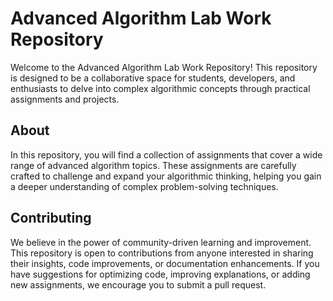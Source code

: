 # Advanced Algorithm Lab Work Repository

Welcome to the Advanced Algorithm Lab Work Repository! This repository is designed to be a collaborative space for students, developers, and enthusiasts to delve into complex algorithmic concepts through practical assignments and projects.

## About

In this repository, you will find a collection of assignments that cover a wide range of advanced algorithm topics. 
These assignments are carefully crafted to challenge and expand your algorithmic thinking, 
helping you gain a deeper understanding of complex problem-solving techniques.

## Contributing

We believe in the power of community-driven learning and improvement. 
This repository is open to contributions from anyone interested in sharing their insights, 
code improvements, or documentation enhancements. If you have suggestions for optimizing code, 
improving explanations, or adding new assignments, we encourage you to submit a pull request.
